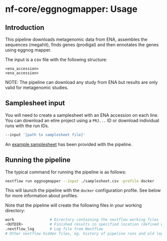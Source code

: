 # nf-core/eggnogmapper: Usage

## Introduction

<!-- TODO nf-core: Update this after adding human read filtering -->

This pipeline downloads metagenomic data from ENA, assembles the sequences (megahit), finds genes (prodigal) and then ennotates the genes using eggnog mapper.

The input is a csv file with the following structure:

```console
<ena_accession>
<ena_accession>
```

NOTE: The pipeline can download any study from ENA but results are only valid for metagenomic studies.

## Samplesheet input

You will need to create a samplesheet with an ENA accession on each line. You can download an etire project using a `PRJ...` ID or download individual runs with the run IDs.

```bash
--input '[path to samplesheet file]'
```

An [example samplesheet](../assets/samplesheet.csv) has been provided with the pipeline.

## Running the pipeline

The typical command for running the pipeline is as follows:

```bash
nextflow run eggnogmapper --input ./samplesheet.csv -profile docker
```

This will launch the pipeline with the `docker` configuration profile. See below for more information about profiles.

Note that the pipeline will create the following files in your working directory:

```bash
work                # Directory containing the nextflow working files
<OUTDIR>            # Finished results in specified location (defined with --outdir)
.nextflow_log       # Log file from Nextflow
# Other nextflow hidden files, eg. history of pipeline runs and old logs.
```
